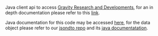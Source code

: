 Java client api to access [Gravity Research and Developments](https://www.gravityrd.com/), for an in depth documentation please refer to this [link](https://developers.gravityrd.com/wiki/display/RECO/Java). 

Java documentation for this code may be accessed [here](https://gravityrd.github.io/java-client/javadoc), for the data object please refer to our [jsondto repo](https://github.com/gravityrd/jsondto) and its [java documentatation](https://gravityrd.github.io/jsondto/javadoc).
